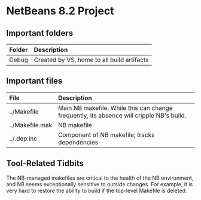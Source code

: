 # NetBeans 8.2 Project

## Important folders

Folder              | Description
:---                | :---
Debug               | Created by VS, home to all build artifacts

## Important files

File                | Description
:---                | :---
../Makefile         | Main NB makefile. While this can change frequently, its absence will cripple NB's build.
../Makefile.mak     | NB makefile
../.dep.inc         | Component of NB makefile; tracks dependencies

## Tool-Related Tidbits

The NB-managed makefiles are critical to the health of the NB environment, and NB seems exceptionally sensitive to outside changes. For example, it is very hard to restore the ability to build if the top-level Makefile is deleted.
